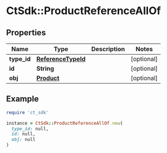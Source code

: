 # CtSdk::ProductReferenceAllOf

## Properties

| Name | Type | Description | Notes |
| ---- | ---- | ----------- | ----- |
| **type_id** | [**ReferenceTypeId**](ReferenceTypeId.md) |  | [optional] |
| **id** | **String** |  | [optional] |
| **obj** | [**Product**](Product.md) |  | [optional] |

## Example

```ruby
require 'ct_sdk'

instance = CtSdk::ProductReferenceAllOf.new(
  type_id: null,
  id: null,
  obj: null
)
```

